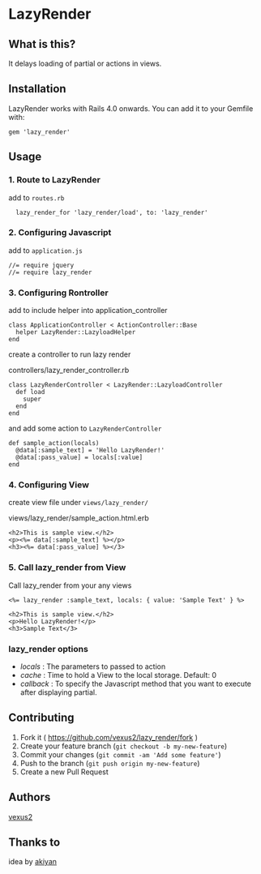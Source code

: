 # LazyRender

## What is this?
It delays loading of partial or actions in views.

## Installation

LazyRender works with Rails 4.0 onwards. You can add it to your Gemfile with:

```
gem 'lazy_render'
```


## Usage

### 1. Route to LazyRender

add to `routes.rb`
```
  lazy_render_for 'lazy_render/load', to: 'lazy_render'
```

### 2. Configuring Javascript

add to `application.js`

```
//= require jquery
//= require lazy_render
```

### 3. Configuring Rontroller

add to include helper into application_controller

```
class ApplicationController < ActionController::Base
  helper LazyRender::LazyloadHelper
end
```

create a controller to run lazy render

controllers/lazy_render_controller.rb
```
class LazyRenderController < LazyRender::LazyloadController
  def load
    super
  end
end
```

and add some action to `LazyRenderController`

```
def sample_action(locals)
  @data[:sample_text] = 'Hello LazyRender!'
  @data[:pass_value] = locals[:value]
end
```


### 4. Configuring View

create view file under `views/lazy_render/`

views/lazy_render/sample_action.html.erb
```
<h2>This is sample view.</h2>
<p><%= data[:sample_text] %></p>
<h3><%= data[:pass_value] %></3>
```


### 5. Call lazy_render from View

Call lazy_render from your any views

```
<%= lazy_render :sample_text, locals: { value: 'Sample Text' } %>
```

```
<h2>This is sample view.</h2>
<p>Hello LazyRender!</p>
<h3>Sample Text</3>
```

### lazy_render options
- *locals* : The parameters to passed to action
- *cache* : Time to hold a View to the local storage. Default: 0
- *callback* : To specify the Javascript method that you want to execute after displaying partial.

## Contributing

1. Fork it ( https://github.com/vexus2/lazy_render/fork )
2. Create your feature branch (`git checkout -b my-new-feature`)
3. Commit your changes (`git commit -am 'Add some feature'`)
4. Push to the branch (`git push origin my-new-feature`)
5. Create a new Pull Request


## Authors
[vexus2](https://github.com/vexus2)


## Thanks to
idea by [akiyan](https://github.com/akiyan)
